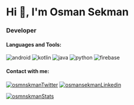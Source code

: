 <h1 align="left">Hi 👋, I'm Osman Sekman</h1>
<h3 align="left">Developer</h3>

<h4 align="left">Languages and Tools:</h3><p align="left">
<img src="https://www.vectorlogo.zone/logos/android/android-ar21.svg" alt="android" color: "white";/>
<img src="https://www.vectorlogo.zone/logos/kotlinlang/kotlinlang-ar21.svg" alt="kotlin"/>
<img src="https://www.vectorlogo.zone/logos/java/java-ar21.svg" alt="java"/>
  <img src="https://www.vectorlogo.zone/logos/python/python-ar21.svg" alt="python"/>
<img src="https://www.vectorlogo.zone/logos/firebase/firebase-ar21.svg" alt="firebase" />

<h4 align="left">Contact with me:</h3><p align="left">
<a href="https://twitter.com/osmnskman" target="_blank"><img align="center" src="https://www.vectorlogo.zone/logos/twitter/twitter-ar21.svg" alt="osmnskmanTwitter"/></a>
<a href="https://linkedin.com/in/osmansekman1" target="_blank"><img align="center" src="https://www.vectorlogo.zone/logos/linkedin/linkedin-ar21.svg" alt="osmansekmanLinkedin"/</a>
</p>
<p align="left"><img align="center" src="https://github-readme-stats.vercel.app/api?username=osmnskman&show_icons=true&theme=tokyonight" alt="osmnskmanStats" /></p>
